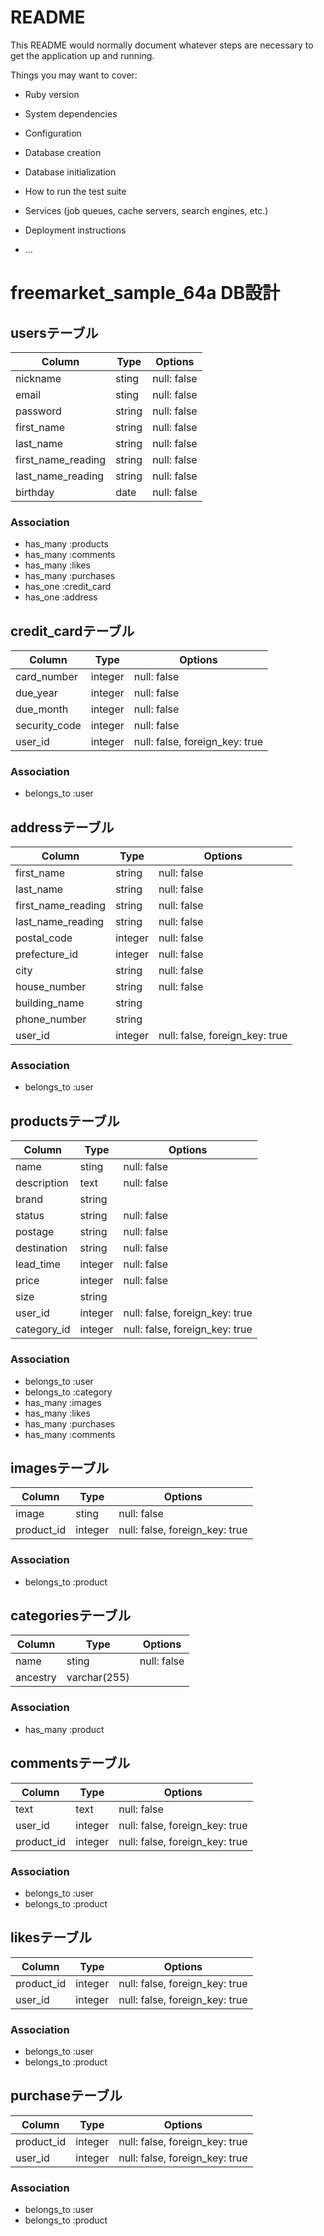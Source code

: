 # README

This README would normally document whatever steps are necessary to get the
application up and running.

Things you may want to cover:

* Ruby version

* System dependencies

* Configuration

* Database creation

* Database initialization

* How to run the test suite

* Services (job queues, cache servers, search engines, etc.)

* Deployment instructions

* ...

# freemarket_sample_64a DB設計
## usersテーブル
|Column             |Type    |Options    |
|-------------------|--------|-----------|
|nickname           |sting   |null: false|
|email              |sting   |null: false|
|password           |string  |null: false|
|first_name         |string  |null: false|
|last_name          |string  |null: false|
|first_name_reading |string  |null: false|
|last_name_reading  |string  |null: false|
|birthday           |date    |null: false|
### Association
- has_many :products
- has_many :comments
- has_many :likes
- has_many :purchases
- has_one  :credit_card
- has_one  :address


## credit_cardテーブル
|Column         |Type    |Options                       |
|---------------|--------|------------------------------|
|card_number    |integer |null: false                   |
|due_year       |integer |null: false                   |
|due_month      |integer |null: false                   |
|security_code  |integer |null: false                   |
|user_id        |integer |null: false, foreign_key: true|
### Association
- belongs_to :user


## addressテーブル
|Column                 |Type    |Options                       |
|-----------------------|--------|------------------------------|
|first_name             |string  |null: false                   |
|last_name              |string  |null: false                   |
|first_name_reading     |string  |null: false                   |
|last_name_reading      |string  |null: false                   |
|postal_code            |integer |null: false                   |
|prefecture_id          |integer |null: false                   |
|city                   |string  |null: false                   |
|house_number           |string  |null: false                   |
|building_name          |string  |                              |
|phone_number           |string  |                              |
|user_id                |integer |null: false, foreign_key: true|
### Association
- belongs_to :user


## productsテーブル
|Column       |Type    |Options                       |
|-------------|--------|------------------------------|
|name         |sting   |null: false                   |
|description  |text    |null: false                   |
|brand        |string  |                              |
|status       |string  |null: false                   |
|postage      |string  |null: false                   |
|destination  |string  |null: false                   |
|lead_time    |integer |null: false                   |
|price        |integer |null: false                   | 
|size         |string  |                              |
|user_id      |integer |null: false, foreign_key: true|
|category_id  |integer |null: false, foreign_key: true|
### Association 
- belongs_to :user  
- belongs_to :category
- has_many   :images
- has_many   :likes
- has_many   :purchases
- has_many   :comments


## imagesテーブル
|Column       |Type           |Options                       |
|-------------|---------------|------------------------------|
|image        |sting          |null: false                   |
|product_id   |integer        |null: false, foreign_key: true|
### Association
- belongs_to :product   


## categoriesテーブル
|Column       |Type           |Options                       |
|-------------|---------------|------------------------------|
|name         |sting          |null: false                   |
|ancestry     |varchar(255)   |                              |
### Association
- has_many :product   


## commentsテーブル
|Column       |Type    |Options                       |
|-------------|--------|------------------------------|
|text         |text    |null: false                   |
|user_id      |integer |null: false, foreign_key: true|
|product_id   |integer |null: false, foreign_key: true|
### Association
- belongs_to :user
- belongs_to :product


## likesテーブル
|Column       |Type    |Options                       |
|-------------|--------|------------------------------|
|product_id   |integer |null: false, foreign_key: true|
|user_id      |integer |null: false, foreign_key: true|
### Association
- belongs_to :user
- belongs_to :product


## purchaseテーブル
|Column       |Type    |Options                       |
|-------------|--------|------------------------------|
|product_id   |integer |null: false, foreign_key: true|
|user_id      |integer |null: false, foreign_key: true|
### Association
- belongs_to :user
- belongs_to :product